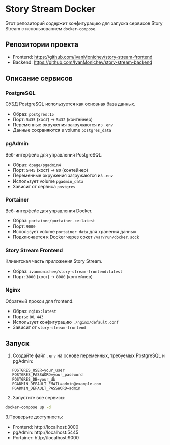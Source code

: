 # Story Stream Docker

Этот репозиторий содержит конфигурацию для запуска сервисов Story Stream с использованием `docker-compose`.

## Репозитории проекта

- Frontend: https://github.com/IvanMonichev/story-stream-frontend
- Backend: https://github.com/IvanMonichev/story-stream-backend

## Описание сервисов

### PostgreSQL

СУБД PostgreSQL используется как основная база данных.

- Образ: `postgres:15`
- Порт: `5435` (хост) → `5432` (контейнер)
- Переменные окружения загружаются из `.env`
- Данные сохраняются в volume `postgres_data`

### pgAdmin

Веб-интерфейс для управления PostgreSQL.

- Образ: `dpage/pgadmin4`
- Порт: `5445` (хост) → `80` (контейнер)
- Переменные окружения загружаются из `.env`
- Использует volume `pgadmin_data`
- Зависит от сервиса `postgres`

### Portainer

Веб-интерфейс для управления Docker.

- Образ: `portainer/portainer-ce:latest`
- Порт: `9000`
- Использует volume `portainer_data` для хранения данных
- Подключается к Docker через сокет `/var/run/docker.sock`

### Story Stream Frontend

Клиентская часть приложения Story Stream.

- Образ: `ivanmonichev/story-stream-frontend:latest`
- Порт: `3000` (хост) → `8080` (контейнер)

### Nginx

Обратный прокси для frontend.

- Образ: `nginx:latest`
- Порты: `80`, `443`
- Использует конфигурацию `./nginx/default.conf`
- Зависит от `story-stream-frontend`

## Запуск

1. Создайте файл `.env` на основе переменных, требуемых PostgreSQL и pgAdmin:
```env
   POSTGRES_USER=your_user
   POSTGRES_PASSWORD=your_password
   POSTGRES_DB=your_db
   PGADMIN_DEFAULT_EMAIL=admin@example.com
   PGADMIN_DEFAULT_PASSWORD=admin
```

2. Запустите все сервисы:
```bash
docker-compose up -d
```

3.Проверьте доступность:

- Frontend: http://localhost:3000
- pgAdmin: http://localhost:5445
- Portainer: http://localhost:9000

